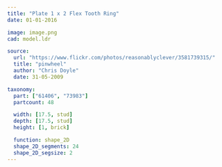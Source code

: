 ```yaml
---
title: "Plate 1 x 2 Flex Tooth Ring"
date: 01-01-2016

image: image.png
cad: model.ldr

source:
  url: "https://www.flickr.com/photos/reasonablyclever/3581739315/"
  title: "pinwheel"
  author: "Chris Doyle"
  date: 31-05-2009

taxonomy:
  part: ["61406", "73983"]
  partcount: 48

  width: [17.5, stud]
  depth: [17.5, stud]
  height: [1, brick]

  function: shape_2D
  shape_2D_segments: 24
  shape_2D_segsize: 2
---
```

